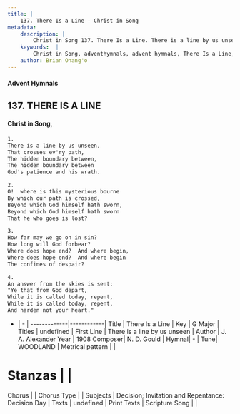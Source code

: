 ```yaml
---
title: |
    137. There Is a Line - Christ in Song
metadata:
    description: |
        Christ in Song 137. There Is a Line. There is a line by us unseen, That crosses ev'ry path, The hidden boundary between, The hidden boundary between God's patience and his wrath.
    keywords:  |
        Christ in Song, adventhymnals, advent hymnals, There Is a Line, There is a line by us unseen. 
    author: Brian Onang'o
---
```


#### Advent Hymnals
## 137. THERE IS A LINE
####  Christ in Song,

```txt
1.
There is a line by us unseen,
That crosses ev'ry path,
The hidden boundary between,
The hidden boundary between
God's patience and his wrath.

2.
O!  where is this mysterious bourne
By which our path is crossed,
Beyond which God himself hath sworn,
Beyond which God himself hath sworn
That he who goes is lost?

3.
How far may we go on in sin?
How long will God forbear?
Where does hope end?  And where begin, 
Where does hope end?  And where begin
The confines of despair?

4.
An answer from the skies is sent:
"Ye that from God depart,
While it is called today, repent,
While it is called today, repent,
And harden not your heart."

```

- |   -  |
-------------|------------|
Title | There Is a Line |
Key | G Major |
Titles | undefined |
First Line | There is a line by us unseen |
Author | J. A. Alexander
Year | 1908
Composer| N. D. Gould |
Hymnal|  - |
Tune| WOODLAND |
Metrical pattern | |
# Stanzas |  |
Chorus |  |
Chorus Type |  |
Subjects | Decision; Invitation and Repentance: Decision Day |
Texts | undefined |
Print Texts | 
Scripture Song |  |
    
